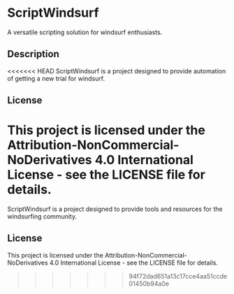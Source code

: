 # ScriptWindsurf

A versatile scripting solution for windsurf enthusiasts.

## Description
<<<<<<< HEAD
ScriptWindsurf is a project designed to provide automation of getting a new trial for windsurf.

## License
This project is licensed under the Attribution-NonCommercial-NoDerivatives 4.0 International License - see the LICENSE file for details. 
=======
ScriptWindsurf is a project designed to provide tools and resources for the windsurfing community.

## License
This project is licensed under the Attribution-NonCommercial-NoDerivatives 4.0 International License - see the LICENSE file for details. 
>>>>>>> 94f72dad651a13c17cce4aa51ccde01450b94a0e
